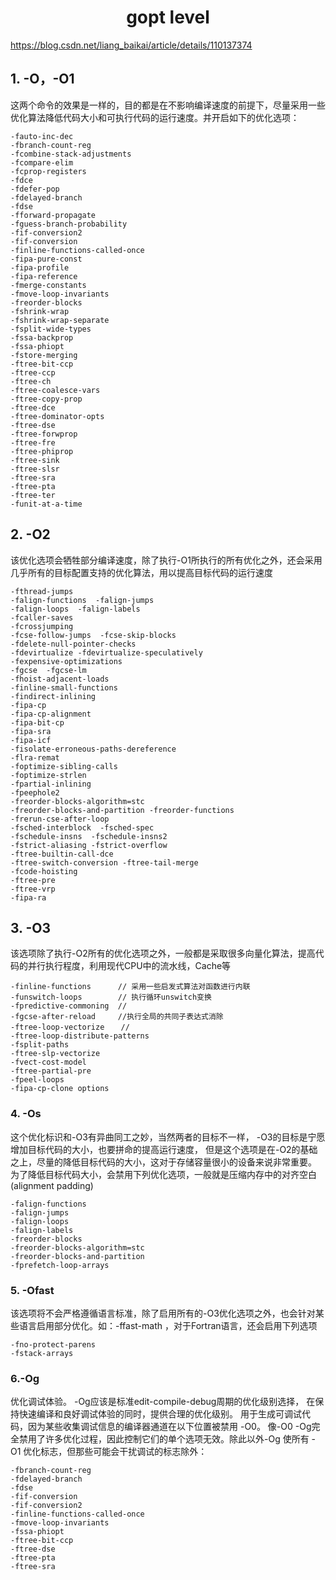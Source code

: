 <h1 align="center">gopt level</h1>


https://blog.csdn.net/liang_baikai/article/details/110137374



## 1. -O，-O1

这两个命令的效果是一样的，目的都是在不影响编译速度的前提下，尽量采用一些优化算法降低代码大小和可执行代码的运行速度。并开启如下的优化选项：

```
-fauto-inc-dec 
-fbranch-count-reg 
-fcombine-stack-adjustments 
-fcompare-elim 
-fcprop-registers 
-fdce 
-fdefer-pop 
-fdelayed-branch 
-fdse 
-fforward-propagate 
-fguess-branch-probability 
-fif-conversion2 
-fif-conversion 
-finline-functions-called-once 
-fipa-pure-const 
-fipa-profile 
-fipa-reference 
-fmerge-constants 
-fmove-loop-invariants 
-freorder-blocks 
-fshrink-wrap 
-fshrink-wrap-separate 
-fsplit-wide-types 
-fssa-backprop 
-fssa-phiopt 
-fstore-merging 
-ftree-bit-ccp 
-ftree-ccp 
-ftree-ch 
-ftree-coalesce-vars 
-ftree-copy-prop 
-ftree-dce 
-ftree-dominator-opts 
-ftree-dse 
-ftree-forwprop 
-ftree-fre 
-ftree-phiprop 
-ftree-sink 
-ftree-slsr 
-ftree-sra 
-ftree-pta 
-ftree-ter 
-funit-at-a-time
```



## 2. -O2

该优化选项会牺牲部分编译速度，除了执行-O1所执行的所有优化之外，还会采用几乎所有的目标配置支持的优化算法，用以提高目标代码的运行速度

```
-fthread-jumps 
-falign-functions  -falign-jumps 
-falign-loops  -falign-labels 
-fcaller-saves 
-fcrossjumping 
-fcse-follow-jumps  -fcse-skip-blocks 
-fdelete-null-pointer-checks 
-fdevirtualize -fdevirtualize-speculatively 
-fexpensive-optimizations 
-fgcse  -fgcse-lm  
-fhoist-adjacent-loads 
-finline-small-functions 
-findirect-inlining 
-fipa-cp 
-fipa-cp-alignment 
-fipa-bit-cp 
-fipa-sra 
-fipa-icf 
-fisolate-erroneous-paths-dereference 
-flra-remat 
-foptimize-sibling-calls 
-foptimize-strlen 
-fpartial-inlining 
-fpeephole2 
-freorder-blocks-algorithm=stc 
-freorder-blocks-and-partition -freorder-functions 
-frerun-cse-after-loop  
-fsched-interblock  -fsched-spec 
-fschedule-insns  -fschedule-insns2 
-fstrict-aliasing -fstrict-overflow 
-ftree-builtin-call-dce 
-ftree-switch-conversion -ftree-tail-merge 
-fcode-hoisting 
-ftree-pre 
-ftree-vrp 
-fipa-ra
```



## 3. -O3

该选项除了执行-O2所有的优化选项之外，一般都是采取很多向量化算法，提高代码的并行执行程度，利用现代CPU中的流水线，Cache等

```
-finline-functions      // 采用一些启发式算法对函数进行内联
-funswitch-loops        // 执行循环unswitch变换
-fpredictive-commoning  // 
-fgcse-after-reload     //执行全局的共同子表达式消除
-ftree-loop-vectorize　  // 
-ftree-loop-distribute-patterns
-fsplit-paths 
-ftree-slp-vectorize
-fvect-cost-model
-ftree-partial-pre
-fpeel-loops 
-fipa-cp-clone options
```



### 4. -Os
这个优化标识和-O3有异曲同工之妙，当然两者的目标不一样，
-O3的目标是宁愿增加目标代码的大小，也要拼命的提高运行速度，
但是这个选项是在-O2的基础之上，尽量的降低目标代码的大小，这对于存储容量很小的设备来说非常重要。
为了降低目标代码大小，会禁用下列优化选项，一般就是压缩内存中的对齐空白(alignment padding)

```
-falign-functions  
-falign-jumps  
-falign-loops 
-falign-labels
-freorder-blocks  
-freorder-blocks-algorithm=stc 
-freorder-blocks-and-partition  
-fprefetch-loop-arrays
```



### 5. -Ofast

该选项将不会严格遵循语言标准，除了启用所有的-O3优化选项之外，也会针对某些语言启用部分优化。如：-ffast-math ，对于Fortran语言，还会启用下列选项

```
-fno-protect-parens 
-fstack-arrays
```





### 6.-Og
优化调试体验。 -Og应该是标准edit-compile-debug周期的优化级别选择，
在保持快速编译和良好调试体验的同时，提供合理的优化级别。
用于生成可调试代码，因为某些收集调试信息的编译器通道在以下位置被禁用 -O0。
像-O0 -Og完全禁用了许多优化过程，因此控制它们的单个选项无效。除此以外-Og 使所有 -O1 优化标志，但那些可能会干扰调试的标志除外：

```
-fbranch-count-reg  
-fdelayed-branch 
-fdse  
-fif-conversion  
-fif-conversion2  
-finline-functions-called-once 
-fmove-loop-invariants  
-fssa-phiopt 
-ftree-bit-ccp  
-ftree-dse  
-ftree-pta  
-ftree-sra
```



